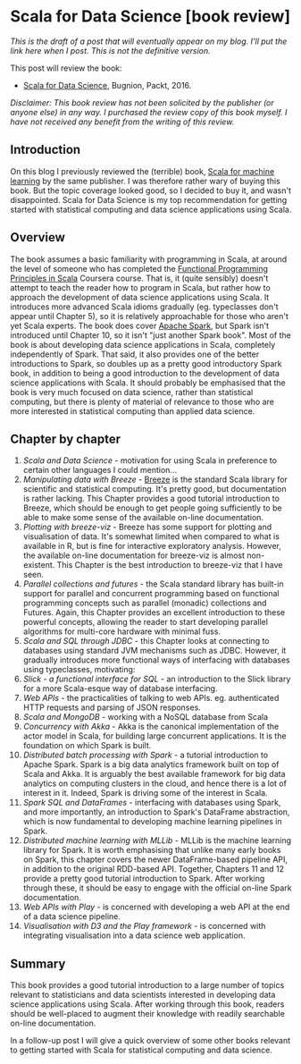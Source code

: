 # Scala for Data Science [book review]

*This is the draft of a post that will eventually appear on my blog. I'll put the link here when I post. This is not the definitive version.*

This post will review the book:

* [Scala for Data Science](http://amzn.to/2hKGIz2), Bugnion, Packt, 2016.

*Disclaimer: This book review has not been solicited by the publisher (or anyone else) in any way. I purchased the review copy of this book myself. I have not received any benefit from the writing of this review.*

## Introduction

On this blog I previously reviewed the (terrible) book, [Scala for machine learning](https://darrenjw.wordpress.com/2015/04/09/scala-for-machine-learning-book-review/) by the same publisher. I was therefore rather wary of buying this book. But the topic coverage looked good, so I decided to buy it, and wasn't disappointed. Scala for Data Science is my top recommendation for getting started with statistical computing and data science applications using Scala.

## Overview

The book assumes a basic familiarity with programming in Scala, at around the level of someone who has completed the [Functional Programming Principles in Scala](https://www.coursera.org/learn/progfun1) Coursera course. That is, it (quite sensibly) doesn't attempt to teach the reader how to program in Scala, but rather how to approach the development of data science applications using Scala. It introduces more advanced Scala idioms gradually (eg. typeclasses don't appear until Chapter 5), so it is relatively approachable for those who aren't yet Scala experts. The book does cover [Apache Spark](http://spark.apache.org/), but Spark isn't introduced until Chapter 10, so it isn't "just another Spark book". Most of the book is about developing data science applications in Scala, completely independently of Spark. That said, it also provides one of the better introductions to Spark, so doubles up as a pretty good introductory Spark book, in addition to being a good introduction to the development of data science applications with Scala. It should probably be emphasised that the book is very much focused on data science, rather than statistical computing, but there is plenty of material of relevance to those who are more interested in statistical computing than applied data science.


## Chapter by chapter

1. *Scala and Data Science* - motivation for using Scala in preference to certain other languages I could mention...
2. *Manipulating data with Breeze* - [Breeze](https://github.com/scalanlp/breeze) is the standard Scala library for scientific and statistical computing. It's pretty good, but documentation is rather lacking. This Chapter provides a good tutorial introduction to Breeze, which should be enough to get people going sufficiently to be able to make some sense of the available on-line documentation.
3. *Plotting with breeze-viz* - Breeze has some support for plotting and visualisation of data. It's somewhat limited when compared to what is available in R, but is fine for interactive exploratory analysis. However, the available on-line documentation for breeze-viz is almost non-existent. This Chapter is the best introduction to breeze-viz that I have seen.
4. *Parallel collections and futures* - the Scala standard library has built-in support for parallel and concurrent programming based on functional programming concepts such as parallel (monadic) collections and Futures. Again, this Chapter provides an excellent introduction to these powerful concepts, allowing the reader to start developing parallel algorithms for multi-core hardware with minimal fuss.
5. *Scala and SQL through JDBC* - this Chapter looks at connecting to databases using standard JVM mechanisms such as JDBC. However, it gradually introduces more functional ways of interfacing with databases using typeclasses, motivating:
6. *Slick - a functional interface for SQL* - an introduction to the Slick library for a more Scala-esque way of database interfacing.
7. *Web APIs* - the practicalities of talking to web APIs. eg. authenticated HTTP requests and parsing of JSON responses.
8. *Scala and MongoDB* - working with a NoSQL database from Scala
9. *Concurrency with Akka* - Akka is the canonical implementation of the actor model in Scala, for building large concurrent applications. It is the foundation on which Spark is built.
10. *Distributed batch processing with Spark* - a tutorial introduction to Apache Spark. Spark is a big data analytics framework built on top of Scala and Akka. It is arguably the best available framework for big data analytics on computing clusters in the cloud, and hence there is a lot of interest in it. Indeed, Spark is driving some of the interest in Scala.
11. *Spark SQL and DataFrames* - interfacing with databases using Spark, and more importantly, an introduction to Spark's DataFrame abstraction, which is now fundamental to developing machine learning pipelines in Spark.
12. *Distributed machine learning with MLLib* - MLLib is the machine learning library for Spark. It is worth emphasising that unlike many early books on Spark, this chapter covers the newer DataFrame-based pipeline API, in addition to the original RDD-based API. Together, Chapters 11 and 12 provide a pretty good tutorial introduction to Spark. After working through these, it should be easy to engage with the official on-line Spark documentation.
13. *Web APIs with Play* - is concerned with developing a web API at the end of a data science pipeline.
14. *Visualisation with D3 and the Play framework* - is concerned with integrating visualisation into a data science web application.

## Summary

This book provides a good tutorial introduction to a large number of topics relevant to statisticians and data scientists interested in developing data science applications using Scala. After working through this book, readers should be well-placed to augment their knowledge with readily searchable on-line documentation.

In a follow-up post I will give a quick overview of some other books relevant to getting started with Scala for statistical computing and data science. 




